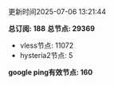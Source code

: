 更新时间2025-07-06 13:21:44

**总订阅: 188**
**总节点: 29369**
- vless节点: 11072
- hysteria2节点: 5

**google ping有效节点: 160**

